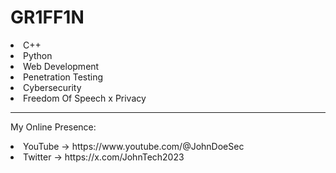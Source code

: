 <h1>GR1FF1N</h1>
<li>C++</li>
<li>Python</li>
<li>Web Development</li>
<li>Penetration Testing</li>
<li>Cybersecurity</li>
<li>Freedom Of Speech x Privacy</li>

---

My Online Presence:
<li>YouTube -> https://www.youtube.com/@JohnDoeSec</li>
<li>Twitter -> https://x.com/JohnTech2023</li>
